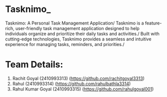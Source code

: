 # Tasknimo_
Tasknimo: A Personal Task Management Application/
Tasknimo is a feature-rich, user-friendly task management application designed to help individuals organize and prioritize their daily tasks and activities./
Built with cutting-edge technologies, Tasknimo provides a seamless and intuitive experience for managing tasks, reminders, and priorities./
# Team Details:
1. Rachit Goyal (2410993313) (https://github.com/rachitgoyal3313)
2. Rahul (2410993314) (https://github.com/rahulbathla3314)
3. Rahul Kumar Goyal (2410993315) (https://github.com/rahulgoyal001)
 
